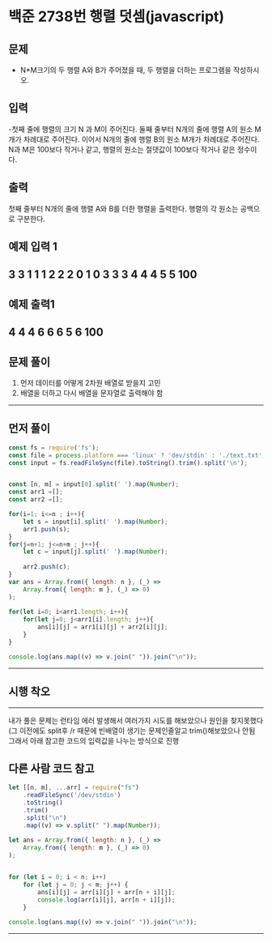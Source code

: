 # 백준 2738번 행렬 덧셈(javascript)

## 문제

- N*M크기의 두 행렬 A와 B가 주어졌을 때, 두 행렬을 더하는 프로그램을 작성하시오.

## 입력

-첫째 줄에 행렬의 크기 N 과 M이 주어진다. 둘째 줄부터 N개의 줄에 행렬 A의 원소 M개가 차례대로 주어진다. 이어서 N개의 줄에 행렬 B의 원소 M개가 차례대로 주어진다. N과 M은 100보다 작거나 같고, 행렬의 원소는 절댓값이 100보다 작거나 같은 정수이다.

## 출력

첫째 줄부터 N개의 줄에 행렬 A와 B를 더한 행렬을 출력한다. 행렬의 각 원소는 공백으로 구분한다.

## 예제 입력 1
>
3 3
1 1 1
2 2 2
0 1 0
3 3 3
4 4 4
5 5 100
---

## 예제 출력1

> 
4 4 4
6 6 6
5 6 100
---

## 문제 풀이
1. 먼저 데이터를 어떻게 2차원 배열로 받을지 고민
2.  배열을 더하고 다시 배열을 문자열로 출력해야 함
---
## 먼저 풀이
```javascript
const fs = require('fs');
const file = process.platform === 'linux' ? 'dev/stdin' : './text.txt';
const input = fs.readFileSync(file).toString().trim().split('\n');


const [n, m] = input[0].split(' ').map(Number);
const arr1 =[];
const arr2 =[];

for(i=1; i<=n ; i++){
    let s = input[i].split(' ').map(Number);
    arr1.push(s);
}
for(j=n+1; j<=n+m ; j++){
    let c = input[j].split(' ').map(Number);
    
    arr2.push(c);
}
var ans = Array.from({ length: n }, (_) =>
    Array.from({ length: m }, (_) => 0)
);
    
for(let i=0; i<arr1.length; i++){
    for(let j=0; j<arr1[i].length; j++){
        ans[i][j] = arr1[i][j] + arr2[i][j];
    }
}

console.log(ans.map((v) => v.join(" ")).join("\n"));
```
---
## 시행 착오 
---
내가 풀은 문제는 런타임 에러 발생해서 여러가지 시도를 해보았으나 원인을 찾지못했다
(그 이전에도 split후 /r 때문에 빈배열이 생기는 문제인줄알고 trim()해보았으나 안됨
그래서 아래 참고한 코드의 입력값을 나누는 방식으로 진행 

## 다른 사람 코드 참고
```javascript
let [[n, m], ...arr] = require("fs")
    .readFileSync('/dev/stdin')
    .toString()
    .trim()
    .split("\n")
    .map((v) => v.split(" ").map(Number));
 
let ans = Array.from({ length: n }, (_) =>
    Array.from({ length: m }, (_) => 0)
);


for (let i = 0; i < n; i++)
    for (let j = 0; j < m; j++) {
        ans[i][j] = arr[i][j] + arr[n + i][j];
        console.log(arr[i][j], arr[n + i][j]);
    }
      
console.log(ans.map((v) => v.join(" ")).join("\n"));
```
---